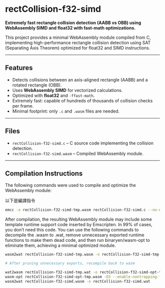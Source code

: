 # rectCollision-f32-simd

**Extremely fast rectangle collision detection (AABB vs OBB) using WebAssembly SIMD and float32 with fast-math optimizations.**

This project provides a minimal WebAssembly module compiled from C, implementing high-performance rectangle collision detection using SAT (Separating Axis Theorem) optimized for float32 and SIMD instructions.

---

## Features

- Detects collisions between an axis-aligned rectangle (AABB) and a rotated rectangle (OBB).
- Uses **WebAssembly SIMD** for vectorized calculations.
- Optimized with **float32** and `-ffast-math`.
- Extremely fast: capable of hundreds of thousands of collision checks per frame.
- Minimal footprint: only `.c` and `.wasm` files are needed.
---

## Files

- `rectCollision-f32-simd.c` – C source code implementing the collision detection.
- `rectCollision-f32-simd.wasm` – Compiled WebAssembly module.
---

## Compilation Instructions

The following commands were used to compile and optimize the WebAssembly module:


以下是編譯指令  
```bash
emcc -o rectCollision-f32-simd-tmp.wasm rectCollision-f32-simd.c --no-entry -O3 -msimd128 -flto -ffast-math -s STANDALONE_WASM=1 -s EXPORTED_FUNCTIONS=\"[\'_rectCollision\']\" -s INITIAL_MEMORY=131072
```

After compilation, the resulting WebAssembly module may include some template runtime support code inserted by Emscripten. In 99% of cases, you don’t need this code. You can use the following commands to decompile the .wasm to .wat, remove unnecessary exported runtime functions to make them dead code, and then run binaryen/wasm-opt to eliminate them, achieving a minimal optimized module.

```bash
wasm2wat rectCollision-f32-simd-tmp.wasm -o rectCollision-f32-simd-tmp.wat

# After pruning unnecessary exports, recompile back to wasm

wat2wasm rectCollision-f32-simd-tmp.wat -o rectCollision-f32-simd-opt-tmp.wasm
wasm-opt rectCollision-f32-simd-opt-tmp.wasm -O3 --enable-nontrapping-float-to-int --enable-simd --dce -o rectCollision-f32-simd.wasm
wasm2wat rectCollision-f32-simd.wasm -o rectCollision-f32-simd.wat
```
